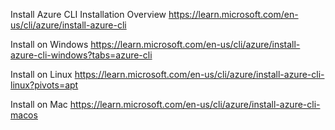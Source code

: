 Install Azure CLI
Installation Overview
https://learn.microsoft.com/en-us/cli/azure/install-azure-cli

Install on Windows
https://learn.microsoft.com/en-us/cli/azure/install-azure-cli-windows?tabs=azure-cli

Install on Linux
https://learn.microsoft.com/en-us/cli/azure/install-azure-cli-linux?pivots=apt

Install on Mac
https://learn.microsoft.com/en-us/cli/azure/install-azure-cli-macos
